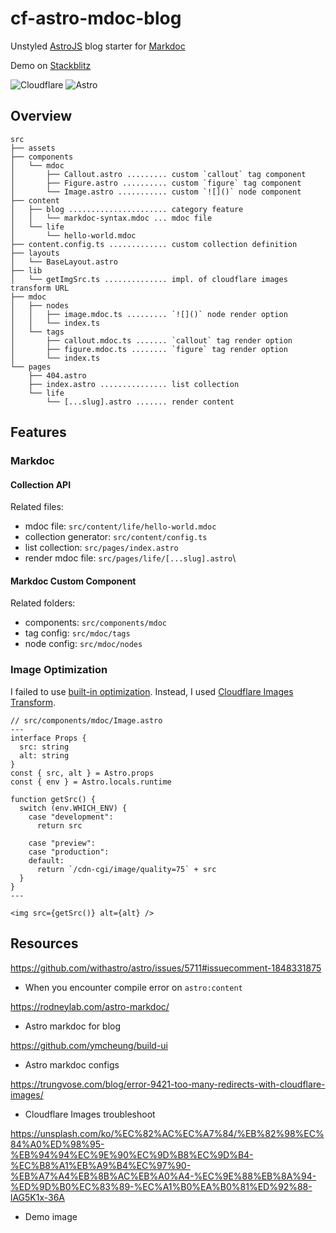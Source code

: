 # cf-astro-mdoc-blog

Unstyled [AstroJS](https://astro.build/) blog starter for [Markdoc](https://markdoc.dev/)

Demo on [Stackblitz](https://stackblitz.com/edit/github-xkgjrrr4)

![Cloudflare](https://img.shields.io/badge/Cloudflare-F38020?style=for-the-badge&logo=Cloudflare&logoColor=white)
![Astro](https://img.shields.io/badge/astro-%232C2052.svg?style=for-the-badge&logo=astro&logoColor=white)

## Overview
```
src
├── assets
├── components
│   └── mdoc
│       ├── Callout.astro ......... custom `callout` tag component
│       ├── Figure.astro .......... custom `figure` tag component
│       └── Image.astro ........... custom `![]()` node component
├── content
│   ├── blog ...................... category feature
│   │   └── markdoc-syntax.mdoc ... mdoc file
│   └── life
│       └── hello-world.mdoc
├── content.config.ts ............. custom collection definition
├── layouts
│   └── BaseLayout.astro
├── lib
│   └── getImgSrc.ts .............. impl. of cloudflare images transform URL
├── mdoc
│   ├── nodes
│   │   ├── image.mdoc.ts ......... `![]()` node render option
│   │   └── index.ts
│   └── tags
│       ├── callout.mdoc.ts ....... `callout` tag render option
│       ├── figure.mdoc.ts ........ `figure` tag render option
│       └── index.ts
└── pages
    ├── 404.astro
    ├── index.astro ............... list collection
    └── life
        └── [...slug].astro ....... render content
```



## Features

### Markdoc

#### Collection API
Related files:
- mdoc file: `src/content/life/hello-world.mdoc`
- collection generator: `src/content/config.ts`
- list collection: `src/pages/index.astro`
- render mdoc file: `src/pages/life/[...slug].astro`\

#### Markdoc Custom Component
Related folders:
- components: `src/components/mdoc`
- tag config: `src/mdoc/tags`
- node config: `src/mdoc/nodes`

### Image Optimization
I failed to use [built-in optimization](https://docs.astro.build/en/guides/integrations-guide/markdoc/#custom-image-components).
Instead, I used [Cloudflare Images Transform](https://developers.cloudflare.com/images/transform-images/transform-via-url/).
```astro
// src/components/mdoc/Image.astro
---
interface Props {
  src: string
  alt: string
}
const { src, alt } = Astro.props
const { env } = Astro.locals.runtime

function getSrc() {
  switch (env.WHICH_ENV) {
    case "development":
      return src

    case "preview":
    case "production":
    default:
      return `/cdn-cgi/image/quality=75` + src
  }
}
---

<img src={getSrc()} alt={alt} />
```

## Resources
https://github.com/withastro/astro/issues/5711#issuecomment-1848331875
- When you encounter compile error on `astro:content`

https://rodneylab.com/astro-markdoc/
- Astro markdoc for blog

https://github.com/ymcheung/build-ui
- Astro markdoc configs

https://trungvose.com/blog/error-9421-too-many-redirects-with-cloudflare-images/
- Cloudflare Images troubleshoot

https://unsplash.com/ko/%EC%82%AC%EC%A7%84/%EB%82%98%EC%84%A0%ED%98%95-%EB%94%94%EC%9E%90%EC%9D%B8%EC%9D%B4-%EC%B8%A1%EB%A9%B4%EC%97%90-%EB%A7%A4%EB%8B%AC%EB%A0%A4-%EC%9E%88%EB%8A%94-%ED%9D%B0%EC%83%89-%EC%A1%B0%EA%B0%81%ED%92%88-lAG5K1x-36A
- Demo image
